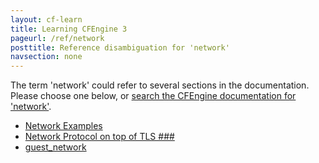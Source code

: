 ```yaml
---
layout: cf-learn
title: Learning CFEngine 3
pageurl: /ref/network
posttitle: Reference disambiguation for 'network'
navsection: none
---
```


The term 'network' could refer to several sections in the documentation. Please choose one below, or
[search the CFEngine documentation for 'network'](http://cfengine.com/docs/latest/search.html?q=network).

- [Network Examples](http://cfengine.com/docs/latest/examples-example-snippets-network.html#network-examples)
- [Network Protocol on top of TLS \#\#\#](http://cfengine.com/docs/latest/guide-latest-release-whatsnew.html#network-protocol-on-top-of-tls-###)
- [guest_network](http://cfengine.com/docs/latest/reference-promise-types-guest_environments.html#guest_network)
